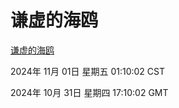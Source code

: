 # 谦虚的海鸥
[谦虚的海鸥](http://219.139.197.74:56308/qxdho/course/base/hotlink/index.php)

2024年 11月 01日 星期五 01:10:02 CST

2024年 10月 31日 星期四 17:10:02 GMT
